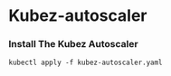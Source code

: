 # Kubez-autoscaler

### Install The Kubez Autoscaler

```
kubectl apply -f kubez-autoscaler.yaml
```
